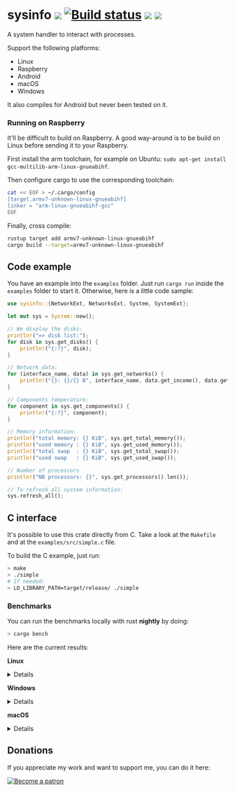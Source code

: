 # sysinfo [![][img_travis-ci]][travis-ci] [![Build status](https://ci.appveyor.com/api/projects/status/nhep876b3legunwd/branch/master?svg=true)](https://ci.appveyor.com/project/GuillaumeGomez/sysinfo/branch/master) [![][img_crates]][crates] [![][img_doc]][doc]

[img_travis-ci]: https://api.travis-ci.org/GuillaumeGomez/sysinfo.png?branch=master
[img_crates]: https://img.shields.io/crates/v/sysinfo.svg
[img_doc]: https://img.shields.io/badge/rust-documentation-blue.svg

[travis-ci]: https://travis-ci.org/GuillaumeGomez/sysinfo
[crates]: https://crates.io/crates/sysinfo
[doc]: https://docs.rs/sysinfo/

A system handler to interact with processes.

Support the following platforms:

 * Linux
 * Raspberry
 * Android
 * macOS
 * Windows

It also compiles for Android but never been tested on it.

### Running on Raspberry

It'll be difficult to build on Raspberry. A good way-around is to be build on Linux before sending it to your Raspberry.

First install the arm toolchain, for example on Ubuntu: `sudo apt-get install gcc-multilib-arm-linux-gnueabihf`.

Then configure cargo to use the corresponding toolchain:

```bash
cat << EOF > ~/.cargo/config
[target.armv7-unknown-linux-gnueabihf]
linker = "arm-linux-gnueabihf-gcc"
EOF
```

Finally, cross compile:

```bash
rustup target add armv7-unknown-linux-gnueabihf
cargo build --target=armv7-unknown-linux-gnueabihf
```

## Code example

You have an example into the `examples` folder. Just run `cargo run` inside the `examples` folder to start it. Otherwise, here is a little code sample:

```rust
use sysinfo::{NetworkExt, NetworksExt, System, SystemExt};

let mut sys = System::new();

// We display the disks:
println!("=> disk list:");
for disk in sys.get_disks() {
    println!("{:?}", disk);
}

// Network data:
for (interface_name, data) in sys.get_networks() {
    println!("{}: {}/{} B", interface_name, data.get_income(), data.get_outcome());
}

// Components temperature:
for component in sys.get_components() {
    println!("{:?}", component);
}

// Memory information:
println!("total memory: {} KiB", sys.get_total_memory());
println!("used memory : {} KiB", sys.get_used_memory());
println!("total swap  : {} KiB", sys.get_total_swap());
println!("used swap   : {} KiB", sys.get_used_swap());

// Number of processors
println!("NB processors: {}", sys.get_processors().len());

// To refresh all system information:
sys.refresh_all();
```

## C interface

It's possible to use this crate directly from C. Take a look at the `Makefile` and at the `examples/src/simple.c` file.

To build the C example, just run:

```bash
> make
> ./simple
# If needed:
> LD_LIBRARY_PATH=target/release/ ./simple
```

### Benchmarks

You can run the benchmarks locally with rust **nightly** by doing:

```bash
> cargo bench
```

Here are the current results:

**Linux**

<details>

```text
test bench_new                     ... bench:       3,741 ns/iter (+/- 252)
test bench_new_all                 ... bench:  10,491,084 ns/iter (+/- 450,925)
test bench_refresh_all             ... bench:   2,787,974 ns/iter (+/- 235,649)
test bench_refresh_components      ... bench:      24,270 ns/iter (+/- 1,127)
test bench_refresh_components_list ... bench:     370,693 ns/iter (+/- 51,925)
test bench_refresh_cpu             ... bench:      13,367 ns/iter (+/- 1,858)
test bench_refresh_disks           ... bench:       2,532 ns/iter (+/- 108)
test bench_refresh_disks_lists     ... bench:      50,359 ns/iter (+/- 5,877)
test bench_refresh_memory          ... bench:      11,713 ns/iter (+/- 1,006)
test bench_refresh_networks        ... bench:     220,246 ns/iter (+/- 24,294)
test bench_refresh_networks_list   ... bench:     229,648 ns/iter (+/- 82,050)
test bench_refresh_process         ... bench:      77,375 ns/iter (+/- 10,657)
test bench_refresh_processes       ... bench:   2,282,106 ns/iter (+/- 154,098)
test bench_refresh_system          ... bench:      52,466 ns/iter (+/- 4,710)
```
</details>

**Windows**

<details>

```text
test bench_new                     ... bench:   7,688,460 ns/iter (+/- 1,230,010)
test bench_new_all                 ... bench:  24,098,860 ns/iter (+/- 5,260,950)
test bench_refresh_all             ... bench:   3,096,107 ns/iter (+/- 94,257)
test bench_refresh_components      ... bench:   1,205,378 ns/iter (+/- 40,071)
test bench_refresh_components_list ... bench:   3,181,602 ns/iter (+/- 102,533)
test bench_refresh_cpu             ... bench:         395 ns/iter (+/- 18)
test bench_refresh_disks           ... bench:      53,082 ns/iter (+/- 1,834)
test bench_refresh_disks_lists     ... bench:     114,080 ns/iter (+/- 1,920)
test bench_refresh_memory          ... bench:         596 ns/iter (+/- 48)
test bench_refresh_networks        ... bench:      37,549 ns/iter (+/- 1,622)
test bench_refresh_networks_list   ... bench:     667,180 ns/iter (+/- 59,859)
test bench_refresh_process         ... bench:         755 ns/iter (+/- 47)
test bench_refresh_processes       ... bench:   1,217,488 ns/iter (+/- 69,041)
test bench_refresh_system          ... bench:   1,214,780 ns/iter (+/- 52,013)
```
</details>

**macOS**

<details>

```text
test bench_new                     ... bench:      56,861 ns/iter (+/- 5,653)
test bench_new_all                 ... bench:   4,634,509 ns/iter (+/- 1,604,369)
test bench_refresh_all             ... bench:   1,962,343 ns/iter (+/- 129,726)
test bench_refresh_components      ... bench:     294,752 ns/iter (+/- 45,107)
test bench_refresh_components_list ... bench:     895,672 ns/iter (+/- 112,586)
test bench_refresh_cpu             ... bench:      11,187 ns/iter (+/- 2,483)
test bench_refresh_disks           ... bench:         975 ns/iter (+/- 50)
test bench_refresh_disks_lists     ... bench:      25,955 ns/iter (+/- 3,159)
test bench_refresh_memory          ... bench:       3,440 ns/iter (+/- 198)
test bench_refresh_networks        ... bench:     211,552 ns/iter (+/- 16,686)
test bench_refresh_networks_list   ... bench:     211,138 ns/iter (+/- 22,644)
test bench_refresh_process         ... bench:       4,174 ns/iter (+/- 1,249)
test bench_refresh_processes       ... bench:     803,559 ns/iter (+/- 42,974)
test bench_refresh_system          ... bench:     365,762 ns/iter (+/- 55,893)
```
</details>

## Donations

If you appreciate my work and want to support me, you can do it here:

[![Become a patron](https://c5.patreon.com/external/logo/become_a_patron_button.png)](https://www.patreon.com/GuillaumeGomez)

